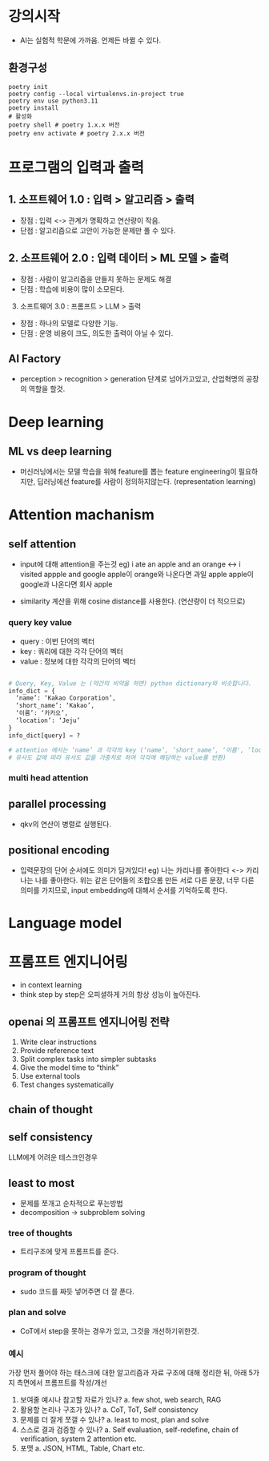 # 강의시작
- AI는 실험적 학문에 가까움. 언제든 바뀔 수 있다.

## 환경구성
```shell
poetry init
poetry config --local virtualenvs.in-project true
poetry env use python3.11
poetry install
# 활성화
poetry shell # poetry 1.x.x 버전
poetry env activate # poetry 2.x.x 버전
```



# 프로그램의 입력과 출력
## 1. 소프트웨어 1.0 : 입력 > 알고리즘 > 출력
- 장점 : 입력 <-> 관계가 명확하고 연산량이 작음.
- 단점 : 알고리즘으로 고안이 가능한 문제만 풀 수 있다.

## 2. 소프트웨어 2.0 : 입력 데이터 > ML 모델 > 출력
- 장점 : 사람이 알고리즘을 만들지 못하는 문제도 해결
- 단점 : 학습에 비용이 많이 소모된다.

3. 소프트웨어 3.0 : 프롬프트 > LLM > 출력
- 장점 : 하나의 모델로 다양한 기능.
- 단점 : 운영 비용이 크도, 의도한 출력이 아닐 수 있다.

## AI Factory
- perception > recognition > generation 단계로 넘어가고있고, 산업혁명의 공장의 역할을 할것.



# Deep learning
## ML vs deep learning
-  머신러닝에서는 모델 학습을 위해 feature를 뽑는 feature engineering이 필요하지만, 딥러닝에선 feature를 사람이 정의하지않는다. (representation learning)



# Attention machanism

## self attention
- input에 대해 attention을 주는것
eg) i ate an apple and an orange <-> i visited appple and google
apple이 orange와 나온다면 과일 apple
apple이 google과 나온다면 회사 apple

- similarity 계산을 위해 cosine distance를 사용한다. (연산량이 더 적으므로)

### query key value
- query : 이번 단어의 벡터
- key : 쿼리에 대한 각각 단어의 벡터
- value : 정보에 대한 각각의 단어의 벡터

```python

# Query, Key, Value 는 (약간의 비약을 하면) python dictionary와 비슷합니다.
info_dict = {
  ‘name’: ‘Kakao Corporation’, 
  ‘short_name’: ‘Kakao’, 
  ‘이름’: ‘카카오’, 
  ‘location’: ‘Jeju’
}
info_dict[query] = ?

# attention 에서는 ‘name’ 과 각각의 key (‘name’, ‘short_name’, ‘이름', ‘location’ 
# 유사도 값에 따라 유사도 값을 가중치로 하여 각각에 해당하는 value를 반환)

```

### multi head attention




## parallel processing
- qkv의 연산이 병렬로 실행된다.

## positional encoding
- 입력문장의 단어 순서에도 의미가 담겨있다!
eg) 나는 카리나를 좋아한다 <-> 카리나는 나를 좋아한다.
위는 같은 단어들의 조합으롬 만든 서로 다른 문장, 너무 다른 의미를 가지므로, input embedding에 대해서 순서를 기억하도록 한다.


# Language model








# 프롬프트 엔지니어링

- in context learning
- think step by step은 오피셜하게 거의 항상 성능이 높아진다.

## openai 의 프롬프트 엔지니어링 전략
1. Write clear instructions
2. Provide reference text
3. Split complex tasks into simpler subtasks
4. Give the model time to “think”
5. Use external tools
6. Test changes systematically


## chain of thought


## self consistency
LLM에게 어려운 테스크인경우

## least to most
- 문제를 쪼개고 순차적으로 푸는방법
- decomposition -> subproblem solving

### tree of thoughts
- 트리구조에 맞게 프롬프트를 준다.


### program of thought
- sudo 코드를 짜듯 넣어주면 더 잘 푼다.

### plan and solve
- CoT에서 step을 못하는 경우가 있고, 그것을 개선하기위한것.


### 예시
가장 먼저 풀어야 하는 태스크에 대한 알고리즘과 자료 구조에 대해 정리한 뒤,
아래 5가지 측면에서 프롬프트를 작성/개선
1. 보여줄 예시나 참고할 자료가 있나?
  a. few shot, web search, RAG
2. 활용할 논리나 구조가 있나? 
  a. CoT, ToT, Self consistency
3. 문제를 더 잘게 쪼갤 수 있나?
  a. least to most, plan and solve
4. 스스로 결과 검증할 수 있나?
  a. Self evaluation, self-redefine, chain of verification, system 2 attention etc.
5. 포맷
  a. JSON, HTML, Table, Chart etc.

